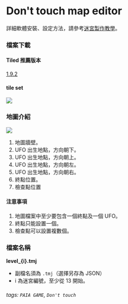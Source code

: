 # Don't touch map editor

詳細軟體安裝、設定方法，請參考[迷宮製作教學]([https:/](https://hackmd.io/KqGhdJAISSeFegNPPoiL1g)/)。

### 檔案下載
#### Tiled 推薦版本
[1.9.2](https://www.mapeditor.org/2022/09/16/tiled-1-9-2-released.html)
#### tile set
![](https://i.imgur.com/17ZSfEK.png)

### 地圖介紹
![](https://i.imgur.com/fmG3Fu3.png)

1. 地圖牆壁。
2. UFO 出生地點，方向朝下。
3. UFO 出生地點，方向朝上。
4. UFO 出生地點，方向朝左。
5. UFO 出生地點，方向朝右。
6. 終點位置。
7. 檢查點位置

#### 注意事項
1. 地圖檔案中至少要包含一個終點及一個 UFO。
2. 終點只能設置一個。
3. 檢查點可以設置複數個。

### 檔案名稱
**level_{i}.tmj**

- 副檔名須為 `.tmj`（選擇另存為 JSON）
- i 為迷宮編號，至少從 13 開始。

###### tags: `PAIA GAME`, `Don't touch`
